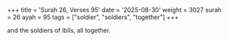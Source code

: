 +++
title = 'Surah 26, Verses 95'
date = '2025-08-30'
weight = 3027
surah = 26
ayah = 95
tags = ["soldier", "soldiers", "together"]
+++

and the soldiers of Iblîs, all together.